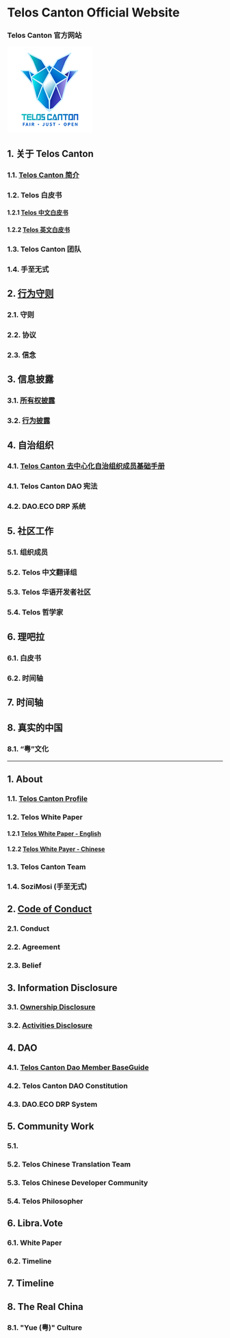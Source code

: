 # Telos Canton Official Website
### Telos Canton 官方网站

![](https://raw.githubusercontent.com/Telos-Canton/TelosCanton-Docs/master/images/telos-canton-logo-slogan-200X200.png)

## 1. 关于 Telos Canton
### 	1.1. [Telos Canton 简介](https://medium.com/@teloscanton/about-telos-canton-703f76f7fa4d)
### 	1.2. Telos 白皮书
#### 		1.2.1 [Telos 中文白皮书](https://github.com/Telos-Canton/telos-docs/blob/master/zh-CN/TelosWhitePaper.md)
#### 		1.2.2 [Telos 英文白皮书](https://github.com/Telos-Canton/Telos-Docs/blob/master/TelosWhitePaper.md)
### 	1.3. Telos Canton 团队
### 	1.4. 手至无式

## 2. [行为守则](https://github.com/Telos-Canton/TelosCanton-Docs/blob/master/CodeOfConduct.md)
### 	2.1. 守则
### 	2.2. 协议
### 	2.3. 信念

## 3. 信息披露
### 	3.1. [所有权披露](https://github.com/Telos-Canton/TelosCanton-Docs/blob/master/CodeOfConduct.md)
### 	3.2. [行为披露](https://medium.com/@teloscanton/telos-canton-information-disclosure-dec-25-2018-%E4%BF%A1%E6%81%AF%E6%8A%AB%E9%9C%B2-42357777e0ad)

## 4. 自治组织
### 	4.1. [Telos Canton 去中心化自治组织成员基础手册](https://github.com/Telos-Canton/TelosCanton-Docs/blob/master/TelosCantonDaoMemberBaseGuide.md)
### 	4.1. Telos Canton DAO 宪法
### 	4.2. DAO.ECO DRP 系统

## 5. 社区工作
### 	5.1. 组织成员
### 	5.2. Telos 中文翻译组
### 	5.3. Telos 华语开发者社区
### 	5.4. Telos 哲学家

## 6. 理吧拉
### 	6.1. 白皮书
### 	6.2. 时间轴

## 7. 时间轴

## 8. 真实的中国
### 	8.1. “粤”文化

---

## 1. About
### 	1.1. [Telos Canton Profile](https://medium.com/@teloscanton/about-telos-canton-703f76f7fa4d)
### 	1.2. Telos White Paper 
#### 		1.2.1 [Telos White Paper - English](https://github.com/Telos-Canton/Telos-Docs/blob/master/TelosWhitePaper.md)
#### 		1.2.2 [Telos White Payer - Chinese](https://github.com/Telos-Canton/telos-docs/blob/master/zh-CN/TelosWhitePaper.md)
### 	1.3. Telos Canton Team
### 	1.4. SoziMosi (手至无式)

## 2. [Code of Conduct](https://github.com/Telos-Canton/TelosCanton-Docs/blob/master/CodeOfConduct.md)
### 	2.1. Conduct
### 	2.2. Agreement
### 	2.3. Belief

## 3. Information Disclosure
### 	3.1. [Ownership Disclosure](https://github.com/Telos-Canton/TelosCanton-Docs/blob/master/CodeOfConduct.md)
### 	3.2. [Activities Disclosure](https://medium.com/@teloscanton/telos-canton-information-disclosure-dec-25-2018-%E4%BF%A1%E6%81%AF%E6%8A%AB%E9%9C%B2-42357777e0ad)

## 4. DAO
### 	4.1. [Telos Canton Dao Member BaseGuide](https://github.com/Telos-Canton/TelosCanton-Docs/blob/master/TelosCantonDaoMemberBaseGuide.md)
### 	4.2. Telos Canton DAO Constitution
### 	4.3. DAO.ECO DRP System

## 5. Community Work
### 	5.1. 
### 	5.2. Telos Chinese Translation Team
### 	5.3. Telos Chinese Developer Community
### 	5.4. Telos Philosopher

## 6. Libra.Vote
### 	6.1. White Paper
### 	6.2. Timeline

## 7. Timeline

## 8. The Real China
### 	8.1. "Yue (粤)" Culture